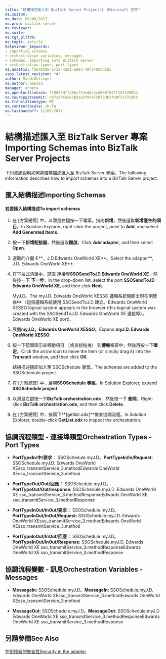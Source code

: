 ```yaml
---
title: "結構描述匯入到 BizTalk Server Projects1 |Microsoft 文件"
ms.custom: 
ms.date: 06/08/2017
ms.prod: biztalk-server
ms.reviewer: 
ms.suite: 
ms.tgt_pltfrm: 
ms.topic: article
helpviewer_keywords:
- importing schemas
- orchestration variables, messages
- schemas, importing into BizTalk Server
- orchestration types, port types
ms.assetid: fa640195-a735-4201-a893-48f3405ddcb5
caps.latest.revision: "4"
author: MandiOhlinger
ms.author: mandia
manager: anneta
ms.openlocfilehash: 719679dffa5bcffdeddcbcd889f847f147a705b4
ms.sourcegitcommit: dd7c54feab783ae2f8fe75873363fe9ffc77cd66
ms.translationtype: MT
ms.contentlocale: zh-TW
ms.lasthandoff: 11/07/2017
---
```

# <a name="importing-schemas-into-biztalk-server-projects"></a><span data-ttu-id="5d548-102">結構描述匯入至 BizTalk Server 專案</span><span class="sxs-lookup"><span data-stu-id="5d548-102">Importing Schemas into BizTalk Server Projects</span></span>
<span data-ttu-id="5d548-103">下列資訊說明如何將結構描述匯入至 BizTalk Server 專案。</span><span class="sxs-lookup"><span data-stu-id="5d548-103">The following information describes how to import schemas into a BizTalk Server project.</span></span>  
  
## <a name="importing-schemas"></a><span data-ttu-id="5d548-104">匯入結構描述</span><span class="sxs-lookup"><span data-stu-id="5d548-104">Importing Schemas</span></span>  
  
#### <a name="to-import-schemas"></a><span data-ttu-id="5d548-105">若要匯入結構描述</span><span class="sxs-lookup"><span data-stu-id="5d548-105">To import schemas</span></span>  
  
1.  <span data-ttu-id="5d548-106">在 [方案總管] 中，以滑鼠右鍵按一下專案，指向**新增**，然後選取**新增產生的項目**。</span><span class="sxs-lookup"><span data-stu-id="5d548-106">In Solution Explorer, right-click the project, point to **Add**, and select **Add Generated Items**.</span></span>  
  
2.  <span data-ttu-id="5d548-107">按一下**新增配接器**，然後選取**開啟**。</span><span class="sxs-lookup"><span data-stu-id="5d548-107">Click **Add adapter**, and then select **Open**.</span></span>  
  
3.  <span data-ttu-id="5d548-108">選取的介面卡**，J.D.Edwards OneWorld XE**。</span><span class="sxs-lookup"><span data-stu-id="5d548-108">Select the adapter**, J.D. Edwards OneWorld XE**.</span></span>  
  
4.  <span data-ttu-id="5d548-109">在下拉式清單中，選取 連接埠**SSOSendToJD Edwards OneWorld XE**，然後按一下 **下一步**。</span><span class="sxs-lookup"><span data-stu-id="5d548-109">In the drop-down list, select the port **SSOSendToJD Edwards OneWorld XE**, and then click **Next**.</span></span>  
  
     <span data-ttu-id="5d548-110">MyJ.D。</span><span class="sxs-lookup"><span data-stu-id="5d548-110">The myJ.D.</span></span> <span data-ttu-id="5d548-111">Edwards OneWorld XESSO 邏輯系統隨即出現在瀏覽器中 （這個邏輯系統使用 SSOSendToJ.D 建立。</span><span class="sxs-lookup"><span data-stu-id="5d548-111">Edwards OneWorld XESSO logical system appears in the browser (this logical system was created with the SSOSendToJ.D.</span></span> <span data-ttu-id="5d548-112">Edwards OneWorld XE 連接埠）。</span><span class="sxs-lookup"><span data-stu-id="5d548-112">Edwards OneWorld XE port).</span></span>  
  
5.  <span data-ttu-id="5d548-113">展開**myJ.D。Edwards OneWorld XESSO**。</span><span class="sxs-lookup"><span data-stu-id="5d548-113">Expand **myJ.D. Edwards OneWorld XESSO**.</span></span>  
  
6.  <span data-ttu-id="5d548-114">按一下箭頭圖示來移動項目 （或直接拖曳） 到**傳輸**視窗中，然後再按一下**確定**。</span><span class="sxs-lookup"><span data-stu-id="5d548-114">Click the arrow icon to move the item (or simply drag it) into the **Transmit** window, and then click **OK**.</span></span>  
  
     <span data-ttu-id="5d548-115">結構描述隨即加入至 SSOSchedule 專案。</span><span class="sxs-lookup"><span data-stu-id="5d548-115">The schemas are added to the SSOSchedule project.</span></span>  
  
7.  <span data-ttu-id="5d548-116">在 [方案總管] 中，展開**SSOSchedule 專案**。</span><span class="sxs-lookup"><span data-stu-id="5d548-116">In Solution Explorer, expand **SSOSchedule project**.</span></span>  
  
8.  <span data-ttu-id="5d548-117">以滑鼠右鍵按一下**BizTalk orchestration.odx**，然後按一下 **刪除**。</span><span class="sxs-lookup"><span data-stu-id="5d548-117">Right-click **BizTalk orchestration.odx**, and then click **Delete**.</span></span>  
  
9. <span data-ttu-id="5d548-118">在 [方案總管] 中，按兩下**[getlist.odx]**檢查協調流程。</span><span class="sxs-lookup"><span data-stu-id="5d548-118">In Solution Explorer, double-click **GetList.odx** to inspect the orchestration.</span></span>  
  
## <a name="orchestration-types---port-types"></a><span data-ttu-id="5d548-119">協調流程類型 - 連接埠類型</span><span class="sxs-lookup"><span data-stu-id="5d548-119">Orchestration Types - Port Types</span></span>  
  
-   <span data-ttu-id="5d548-120">**PortTypeIn/中/要求：** SSOSchedule.myJ.D。</span><span class="sxs-lookup"><span data-stu-id="5d548-120">**PortTypeIn/In/Request:** SSOSchedule.myJ.D.</span></span> <span data-ttu-id="5d548-121">Edwards OneWorld XEsso_transmitService_3.method</span><span class="sxs-lookup"><span data-stu-id="5d548-121">Edwards OneWorld XEsso_transmitService_3.method</span></span>  
  
-   <span data-ttu-id="5d548-122">**PortTypeOut/Out/回應：** SSOSchedule.myJ.D。</span><span class="sxs-lookup"><span data-stu-id="5d548-122">**PortTypeOut/Out/response:** SSOSchedule.myJ.D.</span></span> <span data-ttu-id="5d548-123">Edwards OneWorld XE sso_transmitService_3.methodResponse</span><span class="sxs-lookup"><span data-stu-id="5d548-123">Edwards OneWorld XE sso_transmitService_3.methodResponse</span></span>  
  
-   <span data-ttu-id="5d548-124">**PortTypeInOut/InOut/要求：** SSOSchedule.myJ.D。</span><span class="sxs-lookup"><span data-stu-id="5d548-124">**PortTypeInOut/InOut/Request:** SSOSchedule.myJ.D.</span></span> <span data-ttu-id="5d548-125">Edwards OneWorld XEsso_transmitService_3.method</span><span class="sxs-lookup"><span data-stu-id="5d548-125">Edwards OneWorld XEsso_transmitService_3.method</span></span>  
  
-   <span data-ttu-id="5d548-126">**PortTypeInOut/InOut/回應：** SSOSchedule.myJ.D。</span><span class="sxs-lookup"><span data-stu-id="5d548-126">**PortTypeInOut/InOut/Response:** SSOSchedule.myJ.D.</span></span> <span data-ttu-id="5d548-127">Edwards OneWorld XE sso_transmitService_3.methodResponse</span><span class="sxs-lookup"><span data-stu-id="5d548-127">Edwards OneWorld XE sso_transmitService_3.methodResponse</span></span>  
  
## <a name="orchestration-variables---messages"></a><span data-ttu-id="5d548-128">協調流程變數 - 訊息</span><span class="sxs-lookup"><span data-stu-id="5d548-128">Orchestration Variables - Messages</span></span>  
  
-   <span data-ttu-id="5d548-129">**MessageIn:** SSOSchedule.myJ.D。</span><span class="sxs-lookup"><span data-stu-id="5d548-129">**MessageIn:** SSOSchedule.myJ.D.</span></span> <span data-ttu-id="5d548-130">Edwards OneWorld XEsso_transmitService_3.method</span><span class="sxs-lookup"><span data-stu-id="5d548-130">Edwards OneWorld XEsso_transmitService_3.method</span></span>  
  
-   <span data-ttu-id="5d548-131">**MessageOut:** SSOSchedule.myJ.D。</span><span class="sxs-lookup"><span data-stu-id="5d548-131">**MessageOut:** SSOSchedule.myJ.D.</span></span> <span data-ttu-id="5d548-132">Edwards OneWorld XE sso_transmitService_3.methodResponse</span><span class="sxs-lookup"><span data-stu-id="5d548-132">Edwards OneWorld XE sso_transmitService_3.methodResponse</span></span>  
  
## <a name="see-also"></a><span data-ttu-id="5d548-133">另請參閱</span><span class="sxs-lookup"><span data-stu-id="5d548-133">See Also</span></span>  
 [<span data-ttu-id="5d548-134">在配接器的安全性</span><span class="sxs-lookup"><span data-stu-id="5d548-134">Security in the adapter</span></span>](../core/security-in-biztalk-adapter-for-jd-edwards-oneworld.md)